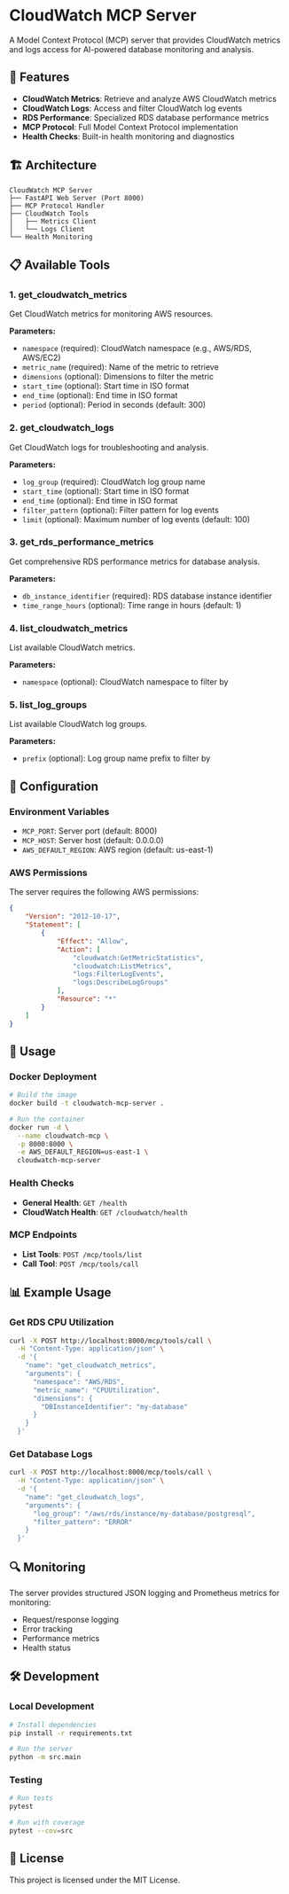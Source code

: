 # CloudWatch MCP Server

A Model Context Protocol (MCP) server that provides CloudWatch metrics and logs access for AI-powered database monitoring and analysis.

## 🚀 Features

- **CloudWatch Metrics**: Retrieve and analyze AWS CloudWatch metrics
- **CloudWatch Logs**: Access and filter CloudWatch log events
- **RDS Performance**: Specialized RDS database performance metrics
- **MCP Protocol**: Full Model Context Protocol implementation
- **Health Checks**: Built-in health monitoring and diagnostics

## 🏗️ Architecture

```
CloudWatch MCP Server
├── FastAPI Web Server (Port 8000)
├── MCP Protocol Handler
├── CloudWatch Tools
│   ├── Metrics Client
│   └── Logs Client
└── Health Monitoring
```

## 📋 Available Tools

### 1. get_cloudwatch_metrics
Get CloudWatch metrics for monitoring AWS resources.

**Parameters:**
- `namespace` (required): CloudWatch namespace (e.g., AWS/RDS, AWS/EC2)
- `metric_name` (required): Name of the metric to retrieve
- `dimensions` (optional): Dimensions to filter the metric
- `start_time` (optional): Start time in ISO format
- `end_time` (optional): End time in ISO format
- `period` (optional): Period in seconds (default: 300)

### 2. get_cloudwatch_logs
Get CloudWatch logs for troubleshooting and analysis.

**Parameters:**
- `log_group` (required): CloudWatch log group name
- `start_time` (optional): Start time in ISO format
- `end_time` (optional): End time in ISO format
- `filter_pattern` (optional): Filter pattern for log events
- `limit` (optional): Maximum number of log events (default: 100)

### 3. get_rds_performance_metrics
Get comprehensive RDS performance metrics for database analysis.

**Parameters:**
- `db_instance_identifier` (required): RDS database instance identifier
- `time_range_hours` (optional): Time range in hours (default: 1)

### 4. list_cloudwatch_metrics
List available CloudWatch metrics.

**Parameters:**
- `namespace` (optional): CloudWatch namespace to filter by

### 5. list_log_groups
List available CloudWatch log groups.

**Parameters:**
- `prefix` (optional): Log group name prefix to filter by

## 🔧 Configuration

### Environment Variables

- `MCP_PORT`: Server port (default: 8000)
- `MCP_HOST`: Server host (default: 0.0.0.0)
- `AWS_DEFAULT_REGION`: AWS region (default: us-east-1)

### AWS Permissions

The server requires the following AWS permissions:

```json
{
    "Version": "2012-10-17",
    "Statement": [
        {
            "Effect": "Allow",
            "Action": [
                "cloudwatch:GetMetricStatistics",
                "cloudwatch:ListMetrics",
                "logs:FilterLogEvents",
                "logs:DescribeLogGroups"
            ],
            "Resource": "*"
        }
    ]
}
```

## 🚀 Usage

### Docker Deployment

```bash
# Build the image
docker build -t cloudwatch-mcp-server .

# Run the container
docker run -d \
  --name cloudwatch-mcp \
  -p 8000:8000 \
  -e AWS_DEFAULT_REGION=us-east-1 \
  cloudwatch-mcp-server
```

### Health Checks

- **General Health**: `GET /health`
- **CloudWatch Health**: `GET /cloudwatch/health`

### MCP Endpoints

- **List Tools**: `POST /mcp/tools/list`
- **Call Tool**: `POST /mcp/tools/call`

## 📊 Example Usage

### Get RDS CPU Utilization

```bash
curl -X POST http://localhost:8000/mcp/tools/call \
  -H "Content-Type: application/json" \
  -d '{
    "name": "get_cloudwatch_metrics",
    "arguments": {
      "namespace": "AWS/RDS",
      "metric_name": "CPUUtilization",
      "dimensions": {
        "DBInstanceIdentifier": "my-database"
      }
    }
  }'
```

### Get Database Logs

```bash
curl -X POST http://localhost:8000/mcp/tools/call \
  -H "Content-Type: application/json" \
  -d '{
    "name": "get_cloudwatch_logs",
    "arguments": {
      "log_group": "/aws/rds/instance/my-database/postgresql",
      "filter_pattern": "ERROR"
    }
  }'
```

## 🔍 Monitoring

The server provides structured JSON logging and Prometheus metrics for monitoring:

- Request/response logging
- Error tracking
- Performance metrics
- Health status

## 🛠️ Development

### Local Development

```bash
# Install dependencies
pip install -r requirements.txt

# Run the server
python -m src.main
```

### Testing

```bash
# Run tests
pytest

# Run with coverage
pytest --cov=src
```

## 📝 License

This project is licensed under the MIT License.